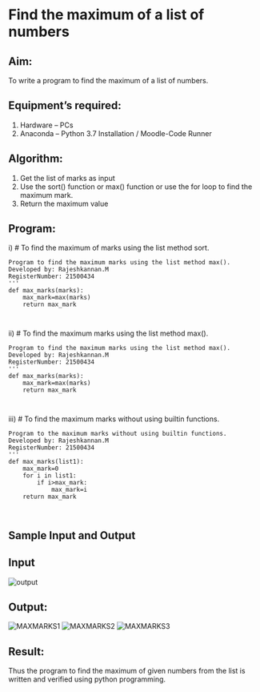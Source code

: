 # Find the maximum of a list of numbers
## Aim:
To write a program to find the maximum of a list of numbers.
## Equipment’s required:
1.	Hardware – PCs
2.	Anaconda – Python 3.7 Installation / Moodle-Code Runner
## Algorithm:
1.	Get the list of marks as input
2.	Use the sort() function or max() function or use the for loop to find the maximum mark.
3.	Return the maximum value
## Program:

i)	# To find the maximum of marks using the list method sort.
```''' 
Program to find the maximum marks using the list method max().
Developed by: Rajeshkannan.M
RegisterNumber: 21500434
'''
def max_marks(marks):
    max_mark=max(marks)
    return max_mark



```

ii)	# To find the maximum marks using the list method max().
```''' 
Program to find the maximum marks using the list method max().
Developed by: Rajeshkannan.M
RegisterNumber: 21500434
'''
def max_marks(marks):
    max_mark=max(marks)
    return max_mark



```

iii) # To find the maximum marks without using builtin functions.
```''' 
Program to the maximum marks without using builtin functions.
Developed by: Rajeshkannan.M
RegisterNumber: 21500434
'''
def max_marks(list1):
    max_mark=0
    for i in list1:
        if i>max_mark:
            max_mark=i
    return max_mark



```
## Sample Input and Output
## Input
![output](./img/max_marks1.jpg) 

## Output:
![MAXMARKS1](https://user-images.githubusercontent.com/93901857/149080237-2178e829-fab5-4e6b-85d5-63eee2e3a825.jpg)
![MAXMARKS2](https://user-images.githubusercontent.com/93901857/149080245-5caf7b7c-53de-465d-8d73-9e552dfd2d84.jpg)
![MAXMARKS3](https://user-images.githubusercontent.com/93901857/149080251-91093477-3948-42cc-a8b1-15807bfa865d.jpg)

## Result:
Thus the program to find the maximum of given numbers from the list is written and verified using python programming.